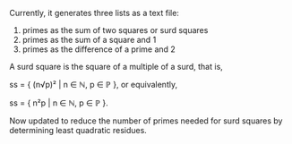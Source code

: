Currently, it generates three lists as a text file:
1) primes as the sum of two squares or surd squares
2) primes as the sum of a square and 1
3) primes as the difference of a prime and 2

A surd square is the square of a multiple of a surd, that is, 
   
   ss = { (n√p)² | n ∈ ℕ, p ∈ ℙ }, or equivalently, 
   
   ss = { n²p | n ∈ ℕ, p ∈ ℙ }.

Now updated to reduce the number of primes needed for surd squares by determining least quadratic residues.
